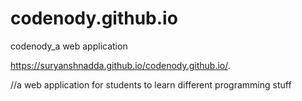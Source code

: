 # codenody.github.io
codenody_a web application


https://suryanshnadda.github.io/codenody.github.io/.


//a web application for students to learn different programming stuff
